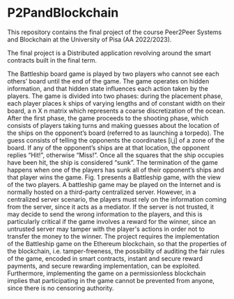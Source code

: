 # P2PandBlockchain

This repository contains the final project of the course Peer2Peer Systems and Blockchain at the University of Pisa (AA 2022/2023).

The final project is a Distributed application revolving around the smart contracts built in the final term.

The Battleship board game is played by two players who cannot see each others’ board until the end of the game. The game operates on hidden information, and that hidden state influences  each action taken by the players. The game is divided into two phases: during the placement phase, each player places k ships of varying lengths and of constant width on their board, a n X n matrix which represents a coarse discretization of the ocean. After the first phase, the game proceeds to the shooting phase, which consists of players taking turns and making guesses about the location of the ships on the 
opponent’s board (referred to as launching a torpedo). The guess consists of telling the opponents the coordinates [i,j] of a zone of the board. If any of the opponent’s ships are at that 
location, the opponent replies “Hit!”, otherwise “Miss!”. Once all the squares that the ship occupies have been hit, the ship is considered “sunk”. The termination of the game happens when one of the players has sunk all of their opponent’s ships and that player wins the game. Fig. 1 presents a Battleship game, with the view of the two players. A battleship game may be played on the Internet and is normally hosted on a third-party centralized server. However, in a centralized server scenario, the players must rely on the information coming from the server, since it acts as a mediator. If the server is not trusted, it may decide to send the wrong information to the players, and this is particularly critical if the game involves a reward for the winner, since an untrusted server may tamper with the player's actions in order not to transfer the money to the winner. The project requires the implementation of the Battleship game on the Ethereum blockchain, so that the properties of the blockchain, i.e. tamper-freeness, the possibility of auditing the fair rules of the game, encoded in smart contracts, instant and secure reward payments, and secure rewarding implementation, can be exploited. Furthermore, implementing the game on a permissionless blockchain implies that participating in the game cannot be prevented from anyone, since there is no censoring authority.

